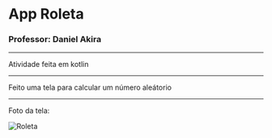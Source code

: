 # App Roleta
### Professor: Daniel Akira

---

Atividade feita em kotlin

-----

Feito uma tela para calcular um número aleátorio

---

Foto da tela:

![Roleta](https://user-images.githubusercontent.com/81994459/183544179-bca10047-2497-4b26-91c8-efd463cb43a2.PNG)
